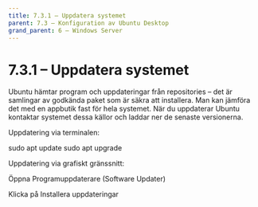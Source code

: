 ```yaml
---
title: 7.3.1 – Uppdatera systemet
parent: 7.3 – Konfiguration av Ubuntu Desktop
grand_parent: 6 – Windows Server
---
```

# 7.3.1 – Uppdatera systemet

Ubuntu hämtar program och uppdateringar från repositories – det är samlingar av godkända paket som är säkra att installera. Man kan jämföra det med en appbutik fast för hela systemet. När du uppdaterar Ubuntu kontaktar systemet dessa källor och laddar ner de senaste versionerna.

Uppdatering via terminalen:

sudo apt update
sudo apt upgrade

Uppdatering via grafiskt gränssnitt:

Öppna Programuppdaterare (Software Updater)

Klicka på Installera uppdateringar

